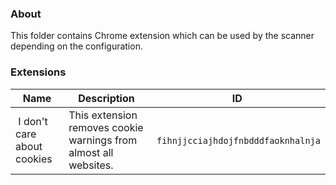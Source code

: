 ### About

This folder contains Chrome extension which can be used by the scanner depending on the configuration.

### Extensions

| Name | Description | ID |
| --- | --- | --- |
| I don't care about cookies | This extension removes cookie warnings from almost all websites. | `fihnjjcciajhdojfnbdddfaoknhalnja` |